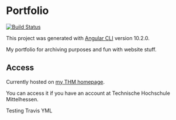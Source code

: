 # Portfolio
[![Build Status](https://travis-ci.com/kimiannalena/portfolio.svg?branch=prod)](https://travis-ci.com/kimiannalena/portfolio)

This project was generated with [Angular CLI](https://github.com/angular/angular-cli) version 10.2.0.

My portfolio for archiving purposes and fun with website stuff.

## Access
Currently hosted on [my THM homepage](https://homepages.thm.de/~kamn70). 

You can access it if you have an account at Technische Hochschule Mittelhessen.
 
Testing Travis YML
